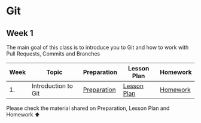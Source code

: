 # Git
## Week 1

The main goal of this class is to introduce you to Git and how to work with Pull Requests, Commits and Branches

| Week | Topic | Preparation | Lesson Plan | Homework |
| ---- | ----- | ---- |----------|--------|
| 1. |  Introduction to Git | [Preparation](/week1/preparation.md) | [Lesson Plan](/week1/lesson_plan.md) | [Homework](/week1/homework.md) |

Please check the material shared on Preparation, Lesson Plan and Homework ⬆️ 


